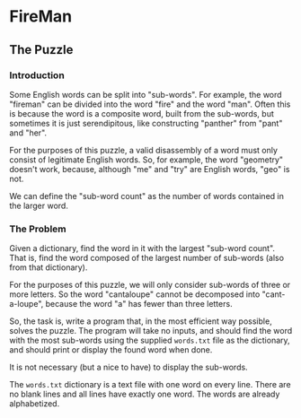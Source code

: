 # FireMan

## The Puzzle

### Introduction

Some English words can be split into "sub-words". For example, the word "fireman" can be divided into the word "fire"
and the word "man". Often this is because the word is a composite word, built from the sub-words, but sometimes it is
just serendipitous, like constructing "panther" from "pant" and "her".

For the purposes of this puzzle, a valid disassembly of a word must only consist of legitimate English words. So, for
example, the word "geometry" doesn't work, because, although "me" and "try" are English words, "geo" is not.

We can define the "sub-word count" as the number of words contained in the larger word.

### The Problem

Given a dictionary, find the word in it with the largest "sub-word count". That is, find the word composed of the
largest number of sub-words (also from that dictionary).

For the purposes of this puzzle, we will only consider sub-words of three or more letters. So the word "cantaloupe"
cannot be decomposed into "cant-a-loupe", because the word "a" has fewer than three letters.

So, the task is, write a program that, in the most efficient way possible, solves the puzzle. The program will take no
inputs, and should find the word with the most sub-words using the supplied `words.txt` file as the dictionary, and
should print or display the found word when done.

It is not necessary \(but a nice to have\) to display the sub-words.

The `words.txt` dictionary is a text file with one word on every line. There are no blank lines and all lines have
exactly one word. The words are already alphabetized.

